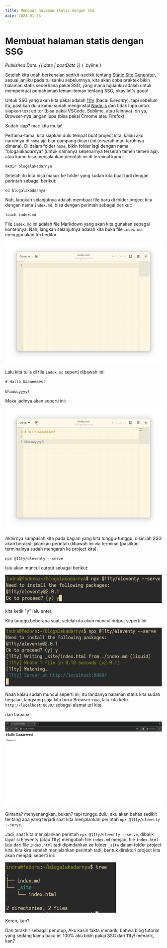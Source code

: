 ```yaml
---
title: Membuat halaman statis dengan SSG
date: 2024-01-25
---
```


# Membuat halaman statis dengan SSG

*Published Date: {{ date | postDate }}* { .byline }

Setelah kita udah berkenalan sedikit-sedikit tentang [Static Site Generator](https://indrdmr.online/arsip/perkenalan-static-site-generator/), sesuai janjiku pada tulisanku sebelumnya, kita akan coba praktek bikin halaman statis sederhana pakai SSG, yang mana tujuanku adalah untuk memperkuat pemahaman teman-teman tentang SSG, okay let's gooo!

Untuk SSG yang akan kita pakai adalah [11ty](https://www.11ty.dev/) (baca: *Eleventy*). tapi sebelum itu, pastikan dulu kamu sudah menginstal [Node.js](https://nodejs.org/en) dan tidak lupa untuk siapkan text editor (bisa pakai VSCode, Sublime, atau lainnya). oh ya, Browser-nya jangan lupa (bisa pakai Chrome atau Firefox).

Sudah siap? mari kita mulai!

Pertama-tama, kita siapkan dulu tempat buat project kita, kalau aku naruhnya di `home` aja biar gampang dicari (ini terserah mau taruhnya dimana). Di dalam folder `home`, bikin folder lagi dengan nama "blogalakadarnya" (untuk namanya sebenarnya terserah temen temen aja). atau kamu bisa menjalankan perintah ini di terminal kamu:

```
mkdir blogalakadarnya
```

Setelah itu kita bisa masuk ke folder yang sudah kita buat tadi dengan perintah sebagai berikut:

```
cd blogalakadarnya
```

Nah, langkah selanjutnya adalah membuat file baru di folder project kita dengan nama `index.md`. bisa dengan perintah sebagai berikut:

```
touch index.md
```

File `index.md` ini adalah file Markdown yang akan kita gunakan sebagai kontennya. Nah, langkah selanjutnya adalah kita buka file `index.md` menggunakan text editor.

![Alt text](/assets/images/x3-01-text-editor.png)

Lalu kita tulis di file `index.md` seperti dibawah ini:

```
# Hallo Gaaaeeees!

Uhuuuuyyyy!
```

Maka jadinya akan seperti ini:

![Alt text](/assets/images/x3-02-text-editor.png)

Akhirnya sampailah kita pada bagian yang kita tunggu-tunggu, disinilah SSG akan beraksi. jalankan perintah dibawah ini via terminal (pastikan terminalnya sudah mengarah ke project kita).

```
npx @11ty/eleventy --serve
```

lalu akan muncul output sebagai berikut:

![Alt text](/assets/images/x3-03-terminal.png)

kita ketik "y" lalu enter.

Kita tunggu beberapa saat, setelah itu akan muncul output seperti ini:

![Alt text](/assets/images/x3-04-terminal.png)

Naah kalau sudah muncul seperti ini, itu tandanya halaman statis kita sudah berjalan, langsung saja kita buka Browser-nya, lalu kita ketik `http://localhost:8080/` sebagai alamat url kita.

dan taraaaa!

![Alt text](/assets/images/x3-05-browser.png)

Gimana? menyenangkan, bukan? tapi tunggu dulu, aku akan bahas sedikit tentang apa yang terjadi saat kita menjalankan perintah `npx @11ty/eleventy --serve`.

Jadi, saat kita menjalankan perintah `npx @11ty/eleventy --serve`, dibalik layar si Eleventy (atau 11ty) mengubah file `index.md` menjadi file `index.html`. lalu dari file `index.html` tadi dipindahkan ke folder `_site` dalam folder project kita. kira kira setelah menjalankan perintah tadi, bentuk direktori project kita akan menjadi seperti ini:

![Alt text](/assets/images/x3-06-terminal.png)

Keren, kan?

Dan terakhir sebagai penutup, Aku kasih fakta menarik, bahwa blog tutorial yang sedang kamu baca ini 100% aku bikin pakai SSG dari 11ty! menarik, kan?